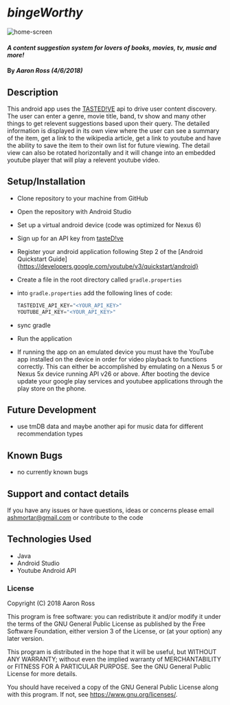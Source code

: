 
# _bingeWorthy_
![home-screen](https://photos.app.goo.gl/4gUV1WqStaPeJXio2)
#### _A content suggestion system for lovers of books, movies, tv, music and more!_

#### By _**Aaron Ross (4/6/2018)**_

## Description

This android app uses the [TASTED!VE](https://tastedive.com/) api to drive user content discovery. The user can enter a genre, movie title, band, tv show and many other things to get relevent suggestions based upon their query.  The detailed information is displayed in its own view where the user can see a summary of the item, get a link to the wikipedia article, get a link to youtube and have the ability to save the item to their own list for future viewing.  The detail view can also be rotated horizontally and it will change into an embedded youtube player that will play a relevent youtube video.

## Setup/Installation
* Clone repository to your machine from GitHub
* Open the repository with Android Studio
* Set up a virtual android device (code was optimized for Nexus 6)
* Sign up for an API key from [tasteD!ve](https://tastedive.com/read/api)
* Register your android application following Step 2 of the [Android Quickstart Guide]{https://developers.google.com/youtube/v3/quickstart/android}
* Create a file in the root directory called ``gradle.properties``
* into ``gradle.properties`` add the following lines of code: 

   ```java
   TASTEDIVE_API_KEY="<YOUR_API_KEY>"
   YOUTUBE_API_KEY="<YOUR_API_KEY>"
   ```
  
* sync gradle
* Run the application
* If running the app on an emulated device you must have the YouTube app installed on the device in order for video playback to functions correctly.  This can either be accomplished by emulating on a Nexus 5 or Nexus 5x device running API v26 or above. After booting the device update your google play services and youtubee applications through the play store on the phone.


## Future Development

* use tmDB data and maybe another api for music data for different recommendation types

## Known Bugs

* no currently known bugs

## Support and contact details

If you have any issues or have questions, ideas or concerns please email ashmortar@gmail.com or contribute to the code

## Technologies Used

* Java
* Android Studio
* Youtube Android API


### License
Copyright (C) 2018 Aaron Ross

This program is free software: you can redistribute it and/or modify it under the terms of the GNU General Public License as published by the Free Software Foundation, either version 3 of the License, or (at your option) any later version.

This program is distributed in the hope that it will be useful, but WITHOUT ANY WARRANTY; without even the implied warranty of MERCHANTABILITY or FITNESS FOR A PARTICULAR PURPOSE. See the GNU General Public License for more details.

You should have received a copy of the GNU General Public License along with this program. If not, see https://www.gnu.org/licenses/.
